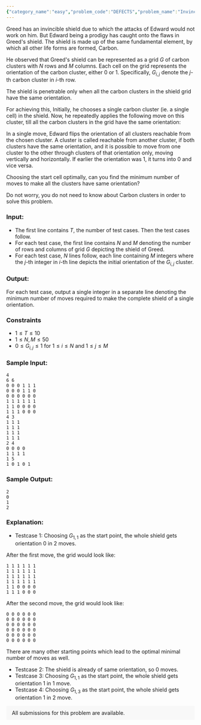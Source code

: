 ```yaml
---
{"category_name":"easy","problem_code":"DEFECTS","problem_name":"Invincible Shield","problemComponents":{"constraints":"","constraintsState":false,"subtasks":"","subtasksState":false,"inputFormat":"","inputFormatState":false,"outputFormat":"","outputFormatState":false,"sampleTestCases":{}},"video_editorial_url":"","languages_supported":{"0":"CPP14","1":"C","2":"JAVA","3":"PYTH 3.6","4":"CPP17","5":"PYTH","6":"PYP3","7":"CS2","8":"ADA","9":"PYPY","10":"TEXT","11":"PAS fpc","12":"NODEJS","13":"RUBY","14":"PHP","15":"GO","16":"HASK","17":"TCL","18":"PERL","19":"SCALA","20":"LUA","21":"kotlin","22":"BASH","23":"JS","24":"LISP sbcl","25":"rust","26":"PAS gpc","27":"BF","28":"CLOJ","29":"R","30":"D","31":"CAML","32":"FORT","33":"ASM","34":"swift","35":"FS","36":"WSPC","37":"LISP clisp","38":"SQL","39":"SCM guile","40":"PERL6","41":"ERL","42":"CLPS","43":"ICK","44":"NICE","45":"PRLG","46":"ICON","47":"COB","48":"SCM chicken","49":"PIKE","50":"SCM qobi","51":"ST","52":"SQLQ","53":"NEM"},"max_timelimit":1.5,"source_sizelimit":50000,"problem_author":"sachin_yadav","problem_tester":null,"date_added":"20-10-2019","tags":{"0":"bipartite","1":"breadth","2":"dcod2019","3":"graphs","4":"sachin_yadav","5":"sachin_yadav"},"problem_difficulty_level":"Easy","best_tag":"Breadth First Search","editorial_url":"https://discuss.codechef.com/problems/DEFECTS","time":{"view_start_date":1572633000,"submit_start_date":1572633000,"visible_start_date":1572633000,"end_date":1735669800},"is_direct_submittable":false,"problemDiscussURL":"https://discuss.codechef.com/search?q=DEFECTS","is_proctored":false,"visitedContests":{},"layout":"problem"}
---
```

Greed has an invincible shield due to which the attacks of Edward would not work on him. But Edward being a prodigy has caught onto the flaws in Greed's shield. The shield is made up of the same fundamental element, by which all other life forms are formed, Carbon.
  
He observed that Greed's shield can be represented as a grid $G$ of carbon clusters with $N$ rows and $M$ columns. Each cell on the grid represents the orientation of the carbon cluster, either $0$ or $1$. Specifically, $G_{i, j}$ denote the $j$-th carbon cluster in $i$-th row.

The shield is penetrable only when all the carbon clusters in the shield grid have the same orientation. 

For achieving this, Initially, he chooses a single carbon cluster (ie. a single cell) in the shield. Now, he repeatedly applies the following move on this cluster, till all the carbon clusters in the grid have the same orientation:

In a single move, Edward flips the orientation of all clusters reachable from the chosen cluster. A cluster is called reachable from another cluster, if both clusters have the same orientation, and it is possible to move from one cluster to the other through clusters of that orientation only, moving vertically and horizontally. If earlier the orientation was $1$, it turns into $0$ and vice versa.

Choosing the start cell optimally, can you find the minimum number of moves to make all the clusters have same orientation?

Do not worry, you do not need to know about Carbon clusters in order to solve this problem.

### Input:
- The first line contains $T$, the number of test cases. Then the test cases follow. 
- For each test case, the first line contains $N$ and $M$ denoting the number of rows and columns of grid $G$ depicting the shield of Greed.
- For each test case, $N$ lines follow, each line containing $M$ integers where the $j$-th integer in $i$-th line depicts the initial orientation of the $G_{i, j}$ cluster.

### Output:
For each test case, output a single integer in a separate line denoting the minimum number of moves required to make the complete shield of a single orientation.

### Constraints 
- $1\leq T\leq 10$  
- $1 \leq N,M \leq 50$
- $0 \leq G_{i, j} \leq 1$ for $1 \leq i \leq N$ and $1 \leq j \leq M$

### Sample Input:
```
4
6 6
0 0 0 1 1 1
0 0 0 1 1 0
0 0 0 0 0 0
1 1 1 1 1 1
1 1 0 0 0 0
1 1 1 0 0 0
4 3
1 1 1
1 1 1
1 1 1
1 1 1
2 4
0 0 0 0
1 1 1 1
1 5
1 0 1 0 1
```

### Sample Output:
```
2
0
1
2
```
### Explanation:
- Testcase $1$: Choosing $G_{1, 1}$ as the start point, the whole shield gets orientation $0$ in $2$ moves.

After the first move, the grid would look like:
```
1 1 1 1 1 1
1 1 1 1 1 1
1 1 1 1 1 1
1 1 1 1 1 1
1 1 0 0 0 0
1 1 1 0 0 0
```

After the second move, the grid would look like:
```
0 0 0 0 0 0
0 0 0 0 0 0
0 0 0 0 0 0
0 0 0 0 0 0
0 0 0 0 0 0
0 0 0 0 0 0
```

There are many other starting points which lead to the optimal minimal number of moves as well.
- Testcase $2$: The shield is already of same orientation, so $0$ moves.
- Testcase $3$: Choosing $G_{1, 1}$ as the start point, the whole shield gets orientation $1$ in $1$ move.
- Testcase $4$: Choosing $G_{1, 3}$ as the start point, the whole shield gets orientation $1$ in $2$ move.
<aside style='background: #f8f8f8;padding: 10px 15px;'><div>All submissions for this problem are available.</div></aside>